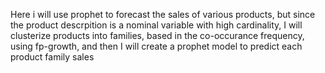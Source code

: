 Here i will use prophet to forecast the sales of various products, but since the product descrpition is a nominal variable with high cardinality, 
I will clusterize products into families, based in the co-occurance frequency, using fp-growth, and then I will create a prophet model to predict each product family sales

